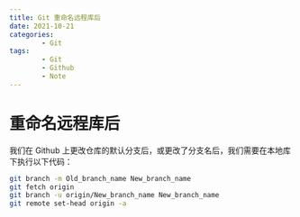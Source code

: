 ```yaml
---
title: Git 重命名远程库后
date: 2021-10-21
categories:
        - Git
tags:
        - Git
        - Github
        - Note
---
```


# 重命名远程库后

我们在 Github 上更改仓库的默认分支后，或更改了分支名后，我们需要在本地库下执行以下代码：

```sh
git branch -m Old_branch_name New_branch_name
git fetch origin
git branch -u origin/New_branch_name New_branch_name
git remote set-head origin -a
```
